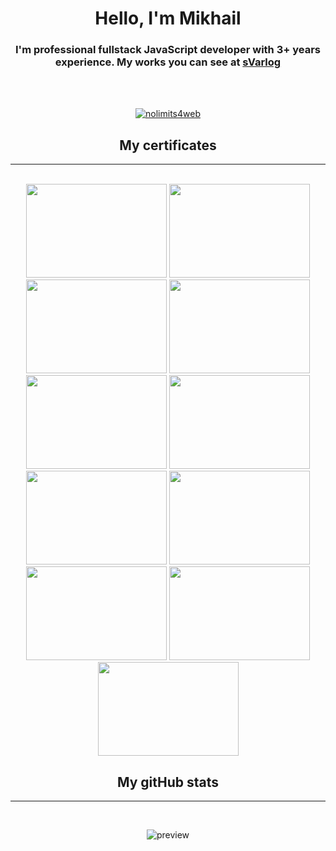 <h1 align="center">Hello, I'm Mikhail</h1>
<h3 align="center">I'm professional fullstack JavaScript developer with 3+ years experience. My works you can see at <a href="https://svarlog.github.io/resume">sVarlog</a></h3>
<br />
<br />

<p align="center"> 
    <a href="https://github.com/ryo-ma/github-profile-trophy">
        <img src="https://github-profile-trophy.vercel.app/?username=svarlog&column=4&margin-w=15&margin-h=15" alt="nolimits4web" />
    </a> 
</p>

<h2 align="center">My certificates</h2>
<hr />
<br />

<div align="center">
    <img height="150" width="225" src="https://svarlog.github.io/resume/img/Education/Layout_certificate.jpg">
    <img height="150" width="225" src="https://svarlog.github.io/resume/img/Education/WP_patent.jpg">
    <img height="150" width="225" src="https://svarlog.github.io/resume/img/Education/certificate_JS.jpg">
    <img height="150" width="225" src="https://svarlog.github.io/resume/img/Education/wayup_layout.jpg">
    <img height="150" width="225" src="https://svarlog.github.io/resume/img/Education/udemyJS.jpg">
    <img height="150" width="225" src="https://svarlog.github.io/resume/img/Education/udemyVue.jpg">
    <img height="150" width="225" src="https://svarlog.github.io/resume/img/Education/nodeJS_udemy.jpg">
    <img height="150" width="225" src="https://svarlog.github.io/resume/img/Education/git_udemy.jpg">
    <img height="150" width="225" src="https://svarlog.github.io/resume/img/Education/react-native-udemy.jpg">
    <img height="150" width="225" src="https://svarlog.github.io/resume/img/Education/TypeScript_udemy.jpg">
    <img height="150" width="225" src="https://svarlog.github.io/resume/img/Education/GraphQL_udemy.jpg">
</div>

<h2 align="center">My gitHub stats</h2>
<hr />
<br />
<p align="center">
    <img src="https://github-readme-stats.vercel.app/api/top-langs/?username=sVarlog&count_private=true&hide=tsql&langs_count=7&theme=material-palenight&layout=compact"alt="preview" />
</p>
